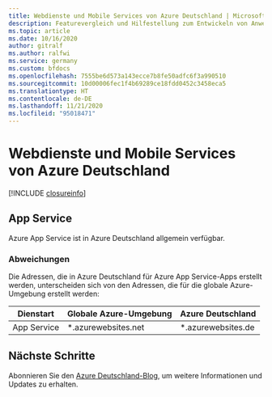 ```yaml
---
title: Webdienste und Mobile Services von Azure Deutschland | Microsoft-Dokumentation
description: Featurevergleich und Hilfestellung zum Entwickeln von Anwendungen für Azure Deutschland
ms.topic: article
ms.date: 10/16/2020
author: gitralf
ms.author: ralfwi
ms.service: germany
ms.custom: bfdocs
ms.openlocfilehash: 7555be6d573a143ecce7b8fe50adfc6f3a990510
ms.sourcegitcommit: 10d00006fec1f4b69289ce18fdd0452c3458eca5
ms.translationtype: HT
ms.contentlocale: de-DE
ms.lasthandoff: 11/21/2020
ms.locfileid: "95018471"
---
```

# <a name="azure-germany-web-and-mobile-services"></a>Webdienste und Mobile Services von Azure Deutschland

[!INCLUDE [closureinfo](../../includes/germany-closure-info.md)]

## <a name="app-service"></a>App Service
Azure App Service ist in Azure Deutschland allgemein verfügbar.
### <a name="variations"></a>Abweichungen
Die Adressen, die in Azure Deutschland für Azure App Service-Apps erstellt werden, unterscheiden sich von den Adressen, die für die globale Azure-Umgebung erstellt werden:

| Dienstart | Globale Azure-Umgebung | Azure Deutschland |
| --- | --- | --- |
| App Service |*.azurewebsites.net |*.azurewebsites.de|



## <a name="next-steps"></a>Nächste Schritte
Abonnieren Sie den [Azure Deutschland-Blog](/archive/blogs/azuregermany/), um weitere Informationen und Updates zu erhalten.